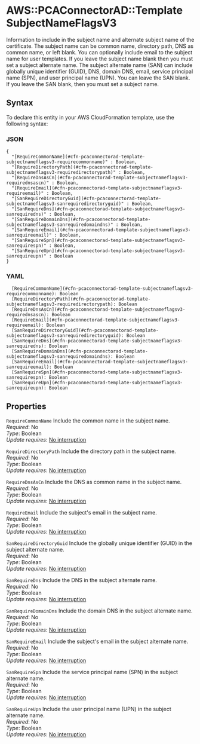 # AWS::PCAConnectorAD::Template SubjectNameFlagsV3<a name="aws-properties-pcaconnectorad-template-subjectnameflagsv3"></a>

Information to include in the subject name and alternate subject name of the certificate\. The subject name can be common name, directory path, DNS as common name, or left blank\. You can optionally include email to the subject name for user templates\. If you leave the subject name blank then you must set a subject alternate name\. The subject alternate name \(SAN\) can include globally unique identifier \(GUID\), DNS, domain DNS, email, service principal name \(SPN\), and user principal name \(UPN\)\. You can leave the SAN blank\. If you leave the SAN blank, then you must set a subject name\.

## Syntax<a name="aws-properties-pcaconnectorad-template-subjectnameflagsv3-syntax"></a>

To declare this entity in your AWS CloudFormation template, use the following syntax:

### JSON<a name="aws-properties-pcaconnectorad-template-subjectnameflagsv3-syntax.json"></a>

```
{
  "[RequireCommonName](#cfn-pcaconnectorad-template-subjectnameflagsv3-requirecommonname)" : Boolean,
  "[RequireDirectoryPath](#cfn-pcaconnectorad-template-subjectnameflagsv3-requiredirectorypath)" : Boolean,
  "[RequireDnsAsCn](#cfn-pcaconnectorad-template-subjectnameflagsv3-requirednsascn)" : Boolean,
  "[RequireEmail](#cfn-pcaconnectorad-template-subjectnameflagsv3-requireemail)" : Boolean,
  "[SanRequireDirectoryGuid](#cfn-pcaconnectorad-template-subjectnameflagsv3-sanrequiredirectoryguid)" : Boolean,
  "[SanRequireDns](#cfn-pcaconnectorad-template-subjectnameflagsv3-sanrequiredns)" : Boolean,
  "[SanRequireDomainDns](#cfn-pcaconnectorad-template-subjectnameflagsv3-sanrequiredomaindns)" : Boolean,
  "[SanRequireEmail](#cfn-pcaconnectorad-template-subjectnameflagsv3-sanrequireemail)" : Boolean,
  "[SanRequireSpn](#cfn-pcaconnectorad-template-subjectnameflagsv3-sanrequirespn)" : Boolean,
  "[SanRequireUpn](#cfn-pcaconnectorad-template-subjectnameflagsv3-sanrequireupn)" : Boolean
}
```

### YAML<a name="aws-properties-pcaconnectorad-template-subjectnameflagsv3-syntax.yaml"></a>

```
  [RequireCommonName](#cfn-pcaconnectorad-template-subjectnameflagsv3-requirecommonname): Boolean
  [RequireDirectoryPath](#cfn-pcaconnectorad-template-subjectnameflagsv3-requiredirectorypath): Boolean
  [RequireDnsAsCn](#cfn-pcaconnectorad-template-subjectnameflagsv3-requirednsascn): Boolean
  [RequireEmail](#cfn-pcaconnectorad-template-subjectnameflagsv3-requireemail): Boolean
  [SanRequireDirectoryGuid](#cfn-pcaconnectorad-template-subjectnameflagsv3-sanrequiredirectoryguid): Boolean
  [SanRequireDns](#cfn-pcaconnectorad-template-subjectnameflagsv3-sanrequiredns): Boolean
  [SanRequireDomainDns](#cfn-pcaconnectorad-template-subjectnameflagsv3-sanrequiredomaindns): Boolean
  [SanRequireEmail](#cfn-pcaconnectorad-template-subjectnameflagsv3-sanrequireemail): Boolean
  [SanRequireSpn](#cfn-pcaconnectorad-template-subjectnameflagsv3-sanrequirespn): Boolean
  [SanRequireUpn](#cfn-pcaconnectorad-template-subjectnameflagsv3-sanrequireupn): Boolean
```

## Properties<a name="aws-properties-pcaconnectorad-template-subjectnameflagsv3-properties"></a>

`RequireCommonName`  <a name="cfn-pcaconnectorad-template-subjectnameflagsv3-requirecommonname"></a>
Include the common name in the subject name\.   
*Required*: No  
*Type*: Boolean  
*Update requires*: [No interruption](https://docs.aws.amazon.com/AWSCloudFormation/latest/UserGuide/using-cfn-updating-stacks-update-behaviors.html#update-no-interrupt)

`RequireDirectoryPath`  <a name="cfn-pcaconnectorad-template-subjectnameflagsv3-requiredirectorypath"></a>
Include the directory path in the subject name\.  
*Required*: No  
*Type*: Boolean  
*Update requires*: [No interruption](https://docs.aws.amazon.com/AWSCloudFormation/latest/UserGuide/using-cfn-updating-stacks-update-behaviors.html#update-no-interrupt)

`RequireDnsAsCn`  <a name="cfn-pcaconnectorad-template-subjectnameflagsv3-requirednsascn"></a>
Include the DNS as common name in the subject name\.  
*Required*: No  
*Type*: Boolean  
*Update requires*: [No interruption](https://docs.aws.amazon.com/AWSCloudFormation/latest/UserGuide/using-cfn-updating-stacks-update-behaviors.html#update-no-interrupt)

`RequireEmail`  <a name="cfn-pcaconnectorad-template-subjectnameflagsv3-requireemail"></a>
Include the subject's email in the subject name\.  
*Required*: No  
*Type*: Boolean  
*Update requires*: [No interruption](https://docs.aws.amazon.com/AWSCloudFormation/latest/UserGuide/using-cfn-updating-stacks-update-behaviors.html#update-no-interrupt)

`SanRequireDirectoryGuid`  <a name="cfn-pcaconnectorad-template-subjectnameflagsv3-sanrequiredirectoryguid"></a>
Include the globally unique identifier \(GUID\) in the subject alternate name\.  
*Required*: No  
*Type*: Boolean  
*Update requires*: [No interruption](https://docs.aws.amazon.com/AWSCloudFormation/latest/UserGuide/using-cfn-updating-stacks-update-behaviors.html#update-no-interrupt)

`SanRequireDns`  <a name="cfn-pcaconnectorad-template-subjectnameflagsv3-sanrequiredns"></a>
Include the DNS in the subject alternate name\.  
*Required*: No  
*Type*: Boolean  
*Update requires*: [No interruption](https://docs.aws.amazon.com/AWSCloudFormation/latest/UserGuide/using-cfn-updating-stacks-update-behaviors.html#update-no-interrupt)

`SanRequireDomainDns`  <a name="cfn-pcaconnectorad-template-subjectnameflagsv3-sanrequiredomaindns"></a>
Include the domain DNS in the subject alternate name\.  
*Required*: No  
*Type*: Boolean  
*Update requires*: [No interruption](https://docs.aws.amazon.com/AWSCloudFormation/latest/UserGuide/using-cfn-updating-stacks-update-behaviors.html#update-no-interrupt)

`SanRequireEmail`  <a name="cfn-pcaconnectorad-template-subjectnameflagsv3-sanrequireemail"></a>
Include the subject's email in the subject alternate name\.  
*Required*: No  
*Type*: Boolean  
*Update requires*: [No interruption](https://docs.aws.amazon.com/AWSCloudFormation/latest/UserGuide/using-cfn-updating-stacks-update-behaviors.html#update-no-interrupt)

`SanRequireSpn`  <a name="cfn-pcaconnectorad-template-subjectnameflagsv3-sanrequirespn"></a>
Include the service principal name \(SPN\) in the subject alternate name\.  
*Required*: No  
*Type*: Boolean  
*Update requires*: [No interruption](https://docs.aws.amazon.com/AWSCloudFormation/latest/UserGuide/using-cfn-updating-stacks-update-behaviors.html#update-no-interrupt)

`SanRequireUpn`  <a name="cfn-pcaconnectorad-template-subjectnameflagsv3-sanrequireupn"></a>
Include the user principal name \(UPN\) in the subject alternate name\.  
*Required*: No  
*Type*: Boolean  
*Update requires*: [No interruption](https://docs.aws.amazon.com/AWSCloudFormation/latest/UserGuide/using-cfn-updating-stacks-update-behaviors.html#update-no-interrupt)